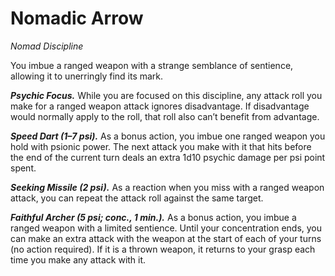 # Nomadic Arrow
*Nomad Discipline*

You imbue a ranged weapon with a strange semblance of sentience, allowing it to unerringly find its mark.

***Psychic Focus.*** While you are focused on this discipline, any attack roll you make for a ranged weapon attack ignores disadvantage. If disadvantage would normally apply to the roll, that roll also can’t benefit from advantage.

***Speed Dart (1–7 psi).*** As a bonus action, you imbue one ranged weapon you hold with psionic power. The next attack you make with it that hits before the end of the current turn deals an extra 1d10 psychic damage per psi point spent.

***Seeking Missile (2 psi).*** As a reaction when you miss with a ranged weapon attack, you can repeat the attack roll against the same target.

***Faithful Archer (5 psi; conc., 1 min.).*** As a bonus action, you imbue a ranged weapon with a limited sentience. Until your concentration ends, you can make an extra attack with the weapon at the start of each of your turns (no action required). If it is a thrown weapon, it returns to your grasp each time you make any attack with it.
